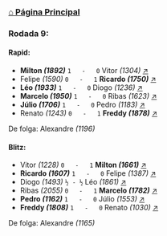 ### [⌂ Página Principal](https://grupo-de-xadrez.github.io/)

### Rodada 9:

#### Rapid:

* **Milton *(1892)*** `1   -   0` Vitor *(1304)* [↗](https://www.lichess.org/cvAf4XYT) 
* Felipe *(1590)* `0   -   1` **Ricardo *(1750)*** [↗](https://www.lichess.org/jORs1Lx5) 
* **Léo *(1933)*** `1   -   0` Diogo *(1236)* [↗](https://www.lichess.org/bokVjkNU) 
* **Marcelo *(1950)*** `1   -   0` Ribas *(1623)* [↗](https://www.lichess.org/H57Di5PJ) 
* **Júlio *(1706)*** `1   -   0` Pedro *(1183)* [↗](https://www.lichess.org/rROVT2Qw) 
* Renato *(1243)* `0   -   1` **Freddy *(1878)*** [↗](https://www.lichess.org/rxPhGsIN) 

De folga: Alexandre *(1196)*

#### Blitz:

* Vitor *(1228)* `0   -   1` **Milton *(1661)*** [↗](https://www.lichess.org/vf5wM9Rz) 
* **Ricardo *(1607)*** `1   -   0` Felipe *(1387)* [↗](https://www.lichess.org/GY5kET9w) 
* Diogo *(1493)* `½ - ½` Léo *(1861)* [↗](https://www.lichess.org/JAvSCtvm) 
* Ribas *(2055)* `0   -   1` **Marcelo *(1782)*** [↗](https://www.lichess.org/7Y9AzenX) 
* **Pedro *(1162)*** `1   -   0` Júlio *(1553)* [↗](https://www.lichess.org/HIltIKfw) 
* **Freddy *(1808)*** `1   -   0` Renato *(1030)* [↗](https://www.lichess.org/He4kkwh3) 

De folga: Alexandre *(1165)*


